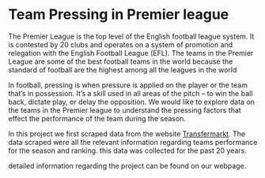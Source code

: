# Team Pressing in Premier league

The Premier League is the top level of the English football league system. It is contested by 20 clubs and operates on a system of promotion and relegation with the English Football League (EFL). The teams in the Premier League are some of the best football teams in the world because the standard of football are the highest among all the leagues in the world

In football, pressing is when pressure is applied on the player or the team that’s in possession. It’s a skill used in all areas of the pitch – to win the ball back, dictate play, or delay the opposition.
We would like to explore data on the teams in the Premier league to understand the pressing factors that effect the performance of the team during the season.

In this project we first scraped data from the website [Transfermarkt](https://www.transfermarkt.co.uk). The data scraped were all the relevant information regarding teams performance for the season and ranking. this data was collected for the past 20 years. 

detailed information regarding the project can be found on our webpage.